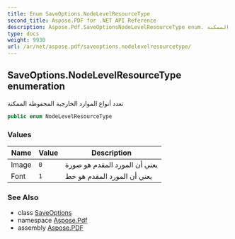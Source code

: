 ```yaml
---
title: Enum SaveOptions.NodeLevelResourceType
second_title: Aspose.PDF for .NET API Reference
description: Aspose.Pdf.SaveOptionsNodeLevelResourceType enum. تعدد أنواع الموارد الخارجية المحفوظة الممكنة
type: docs
weight: 9930
url: /ar/net/aspose.pdf/saveoptions.nodelevelresourcetype/
---
```

## SaveOptions.NodeLevelResourceType enumeration

تعدد أنواع الموارد الخارجية المحفوظة الممكنة

```csharp
public enum NodeLevelResourceType
```

### Values

| Name | Value | Description |
| --- | --- | --- |
| Image | `0` | يعني أن المورد المقدم هو صورة |
| Font | `1` | يعني أن المورد المقدم هو خط |

### See Also

* class [SaveOptions](../saveoptions/)
* namespace [Aspose.Pdf](../../aspose.pdf/)
* assembly [Aspose.PDF](../../)